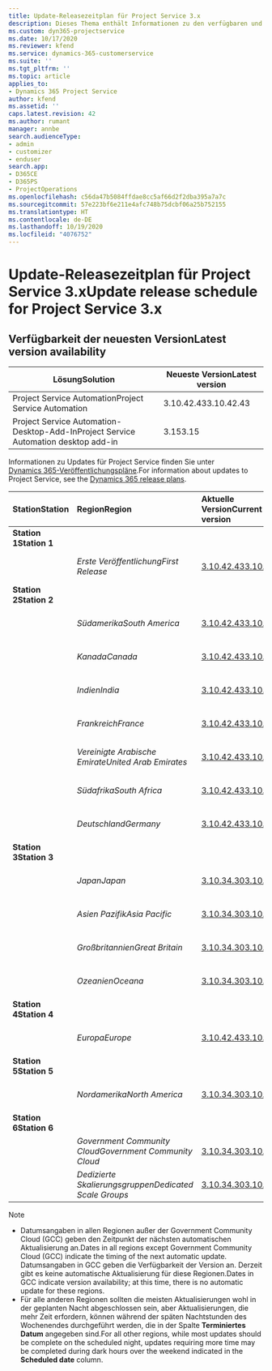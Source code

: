 ```yaml
---
title: Update-Releasezeitplan für Project Service 3.x
description: Dieses Thema enthält Informationen zu den verfügbaren und kommenden Versionen von Dynamics 365 Project Service Automation.
ms.custom: dyn365-projectservice
ms.date: 10/17/2020
ms.reviewer: kfend
ms.service: dynamics-365-customerservice
ms.suite: ''
ms.tgt_pltfrm: ''
ms.topic: article
applies_to:
- Dynamics 365 Project Service
author: kfend
ms.assetid: ''
caps.latest.revision: 42
ms.author: rumant
manager: annbe
search.audienceType:
- admin
- customizer
- enduser
search.app:
- D365CE
- D365PS
- ProjectOperations
ms.openlocfilehash: c56da47b5084ffdae8cc5af66d2f2dba395a7a7c
ms.sourcegitcommit: 57e223bf6e211e4afc748b75dcbf06a25b752155
ms.translationtype: HT
ms.contentlocale: de-DE
ms.lasthandoff: 10/19/2020
ms.locfileid: "4076752"
---
```

# <a name="update-release-schedule-for-project-service-3x"></a><span data-ttu-id="7e120-103">Update-Releasezeitplan für Project Service 3.x</span><span class="sxs-lookup"><span data-stu-id="7e120-103">Update release schedule for Project Service 3.x</span></span>

## <a name="latest-version-availability"></a><span data-ttu-id="7e120-104">Verfügbarkeit der neuesten Version</span><span class="sxs-lookup"><span data-stu-id="7e120-104">Latest version availability</span></span>

| <span data-ttu-id="7e120-105">Lösung</span><span class="sxs-lookup"><span data-stu-id="7e120-105">Solution</span></span>  | <span data-ttu-id="7e120-106">Neueste Version</span><span class="sxs-lookup"><span data-stu-id="7e120-106">Latest version</span></span> |
|-------|----|
| <span data-ttu-id="7e120-107">Project Service Automation</span><span class="sxs-lookup"><span data-stu-id="7e120-107">Project Service Automation</span></span>    |  <span data-ttu-id="7e120-108">3.10.42.43</span><span class="sxs-lookup"><span data-stu-id="7e120-108">3.10.42.43</span></span>  |
| <span data-ttu-id="7e120-109">Project Service Automation-Desktop-Add-In</span><span class="sxs-lookup"><span data-stu-id="7e120-109">Project Service Automation desktop add-in</span></span>                | <span data-ttu-id="7e120-110">3.15</span><span class="sxs-lookup"><span data-stu-id="7e120-110">3.15</span></span>          |

<span data-ttu-id="7e120-111">Informationen zu Updates für Project Service finden Sie unter [Dynamics 365-Veröffentlichungspläne](https://docs.microsoft.com/dynamics365/release-plans/).</span><span class="sxs-lookup"><span data-stu-id="7e120-111">For information about updates to Project Service, see the [Dynamics 365 release plans](https://docs.microsoft.com/dynamics365/release-plans/).</span></span> 

| <span data-ttu-id="7e120-112">Station</span><span class="sxs-lookup"><span data-stu-id="7e120-112">Station</span></span>  | <span data-ttu-id="7e120-113">Region</span><span class="sxs-lookup"><span data-stu-id="7e120-113">Region</span></span> | <span data-ttu-id="7e120-114">Aktuelle Version</span><span class="sxs-lookup"><span data-stu-id="7e120-114">Current version</span></span> | <span data-ttu-id="7e120-115">Nächste Version</span><span class="sxs-lookup"><span data-stu-id="7e120-115">Next version</span></span> |  <span data-ttu-id="7e120-116">Geplantes Datum</span><span class="sxs-lookup"><span data-stu-id="7e120-116">Scheduled date</span></span>
| :---   | :---   | :---   | :---   |:---   |         
|<span data-ttu-id="7e120-117"><strong>Station 1</strong></span><span class="sxs-lookup"><span data-stu-id="7e120-117"><strong>Station 1</strong></span></span> | |  |  | |
| | <span data-ttu-id="7e120-118"><i>Erste Veröffentlichung</i></span><span class="sxs-lookup"><span data-stu-id="7e120-118"><i>First Release</i></span></span> | [<span data-ttu-id="7e120-119">3.10.42.43</span><span class="sxs-lookup"><span data-stu-id="7e120-119">3.10.42.43</span></span>](whats-new-ur-24.md) | <span data-ttu-id="7e120-120">TBD</span><span class="sxs-lookup"><span data-stu-id="7e120-120">TBD</span></span> | <span data-ttu-id="7e120-121">23. Oktober 2020</span><span class="sxs-lookup"><span data-stu-id="7e120-121">October 23, 2020</span></span>
|<span data-ttu-id="7e120-122"><strong>Station 2</strong></span><span class="sxs-lookup"><span data-stu-id="7e120-122"><strong>Station 2</strong></span></span> | |  |  | |
| | <span data-ttu-id="7e120-123"><i>Südamerika</i></span><span class="sxs-lookup"><span data-stu-id="7e120-123"><i>South America</i></span></span> | [<span data-ttu-id="7e120-124">3.10.42.43</span><span class="sxs-lookup"><span data-stu-id="7e120-124">3.10.42.43</span></span>](whats-new-ur-24.md) | <span data-ttu-id="7e120-125">TBD</span><span class="sxs-lookup"><span data-stu-id="7e120-125">TBD</span></span> | <span data-ttu-id="7e120-126">30. Oktober 2020</span><span class="sxs-lookup"><span data-stu-id="7e120-126">October 30, 2020</span></span>
| | <span data-ttu-id="7e120-127"><i>Kanada</i></span><span class="sxs-lookup"><span data-stu-id="7e120-127"><i>Canada</i></span></span> | [<span data-ttu-id="7e120-128">3.10.42.43</span><span class="sxs-lookup"><span data-stu-id="7e120-128">3.10.42.43</span></span>](whats-new-ur-24.md) | <span data-ttu-id="7e120-129">TBD</span><span class="sxs-lookup"><span data-stu-id="7e120-129">TBD</span></span> | <span data-ttu-id="7e120-130">30. Oktober 2020</span><span class="sxs-lookup"><span data-stu-id="7e120-130">October 30, 2020</span></span> 
| | <span data-ttu-id="7e120-131"><i>Indien</i></span><span class="sxs-lookup"><span data-stu-id="7e120-131"><i>India</i></span></span> | [<span data-ttu-id="7e120-132">3.10.42.43</span><span class="sxs-lookup"><span data-stu-id="7e120-132">3.10.42.43</span></span>](whats-new-ur-24.md) | <span data-ttu-id="7e120-133">TBD</span><span class="sxs-lookup"><span data-stu-id="7e120-133">TBD</span></span> | <span data-ttu-id="7e120-134">30. Oktober 2020</span><span class="sxs-lookup"><span data-stu-id="7e120-134">October 30, 2020</span></span>
| | <span data-ttu-id="7e120-135"><i>Frankreich</i></span><span class="sxs-lookup"><span data-stu-id="7e120-135"><i>France</i></span></span> | [<span data-ttu-id="7e120-136">3.10.42.43</span><span class="sxs-lookup"><span data-stu-id="7e120-136">3.10.42.43</span></span>](whats-new-ur-24.md) | <span data-ttu-id="7e120-137">TBD</span><span class="sxs-lookup"><span data-stu-id="7e120-137">TBD</span></span> | <span data-ttu-id="7e120-138">30. Oktober 2020</span><span class="sxs-lookup"><span data-stu-id="7e120-138">October 30, 2020</span></span>
| | <span data-ttu-id="7e120-139"><i>Vereinigte Arabische Emirate</i></span><span class="sxs-lookup"><span data-stu-id="7e120-139"><i>United Arab Emirates</i></span></span> | [<span data-ttu-id="7e120-140">3.10.42.43</span><span class="sxs-lookup"><span data-stu-id="7e120-140">3.10.42.43</span></span>](whats-new-ur-24.md) | <span data-ttu-id="7e120-141">TBD</span><span class="sxs-lookup"><span data-stu-id="7e120-141">TBD</span></span> | <span data-ttu-id="7e120-142">30. Oktober 2020</span><span class="sxs-lookup"><span data-stu-id="7e120-142">October 30, 2020</span></span>
| | <span data-ttu-id="7e120-143"><i>Südafrika</i></span><span class="sxs-lookup"><span data-stu-id="7e120-143"><i>South Africa</i></span></span> | [<span data-ttu-id="7e120-144">3.10.42.43</span><span class="sxs-lookup"><span data-stu-id="7e120-144">3.10.42.43</span></span>](whats-new-ur-24.md) | <span data-ttu-id="7e120-145">TBD</span><span class="sxs-lookup"><span data-stu-id="7e120-145">TBD</span></span> | <span data-ttu-id="7e120-146">30. Oktober 2020</span><span class="sxs-lookup"><span data-stu-id="7e120-146">October 30, 2020</span></span>
| | <span data-ttu-id="7e120-147"><i>Deutschland</i></span><span class="sxs-lookup"><span data-stu-id="7e120-147"><i>Germany</i></span></span> | [<span data-ttu-id="7e120-148">3.10.42.43</span><span class="sxs-lookup"><span data-stu-id="7e120-148">3.10.42.43</span></span>](whats-new-ur-24.md) | <span data-ttu-id="7e120-149">TBD</span><span class="sxs-lookup"><span data-stu-id="7e120-149">TBD</span></span> | <span data-ttu-id="7e120-150">30. Oktober 2020</span><span class="sxs-lookup"><span data-stu-id="7e120-150">October 30, 2020</span></span>
|<span data-ttu-id="7e120-151"><strong>Station 3</strong></span><span class="sxs-lookup"><span data-stu-id="7e120-151"><strong>Station 3</strong></span></span> | |  |  | |
| | <span data-ttu-id="7e120-152"><i>Japan</i></span><span class="sxs-lookup"><span data-stu-id="7e120-152"><i>Japan</i></span></span> |[<span data-ttu-id="7e120-153">3.10.34.30</span><span class="sxs-lookup"><span data-stu-id="7e120-153">3.10.34.30</span></span>](whats-new-ur-23.md) | [<span data-ttu-id="7e120-154">3.10.42.43</span><span class="sxs-lookup"><span data-stu-id="7e120-154">3.10.42.43</span></span>](whats-new-ur-24.md) | <span data-ttu-id="7e120-155">9. Oktober 2020</span><span class="sxs-lookup"><span data-stu-id="7e120-155">October 9, 2020</span></span> 
| | <span data-ttu-id="7e120-156"><i>Asien Pazifik</i></span><span class="sxs-lookup"><span data-stu-id="7e120-156"><i>Asia Pacific</i></span></span> |[<span data-ttu-id="7e120-157">3.10.34.30</span><span class="sxs-lookup"><span data-stu-id="7e120-157">3.10.34.30</span></span>](whats-new-ur-23.md) | [<span data-ttu-id="7e120-158">3.10.42.43</span><span class="sxs-lookup"><span data-stu-id="7e120-158">3.10.42.43</span></span>](whats-new-ur-24.md) | <span data-ttu-id="7e120-159">9. Oktober 2020</span><span class="sxs-lookup"><span data-stu-id="7e120-159">October 9, 2020</span></span>
| | <span data-ttu-id="7e120-160"><i>Großbritannien</i></span><span class="sxs-lookup"><span data-stu-id="7e120-160"><i>Great Britain</i></span></span> |[<span data-ttu-id="7e120-161">3.10.34.30</span><span class="sxs-lookup"><span data-stu-id="7e120-161">3.10.34.30</span></span>](whats-new-ur-23.md) | [<span data-ttu-id="7e120-162">3.10.42.43</span><span class="sxs-lookup"><span data-stu-id="7e120-162">3.10.42.43</span></span>](whats-new-ur-24.md) | <span data-ttu-id="7e120-163">9. Oktober 2020</span><span class="sxs-lookup"><span data-stu-id="7e120-163">October 9, 2020</span></span>
| | <span data-ttu-id="7e120-164"><i>Ozeanien</i></span><span class="sxs-lookup"><span data-stu-id="7e120-164"><i>Oceana</i></span></span> |[<span data-ttu-id="7e120-165">3.10.34.30</span><span class="sxs-lookup"><span data-stu-id="7e120-165">3.10.34.30</span></span>](whats-new-ur-23.md) | [<span data-ttu-id="7e120-166">3.10.42.43</span><span class="sxs-lookup"><span data-stu-id="7e120-166">3.10.42.43</span></span>](whats-new-ur-24.md) | <span data-ttu-id="7e120-167">9. Oktober 2020</span><span class="sxs-lookup"><span data-stu-id="7e120-167">October 9, 2020</span></span>
|<span data-ttu-id="7e120-168"><strong>Station 4</strong></span><span class="sxs-lookup"><span data-stu-id="7e120-168"><strong>Station 4</strong></span></span> | |  |  | |
| | <span data-ttu-id="7e120-169"><i>Europa</i></span><span class="sxs-lookup"><span data-stu-id="7e120-169"><i>Europe</i></span></span> |[<span data-ttu-id="7e120-170">3.10.42.43</span><span class="sxs-lookup"><span data-stu-id="7e120-170">3.10.42.43</span></span>](whats-new-ur-24.md) | <span data-ttu-id="7e120-171">TBD</span><span class="sxs-lookup"><span data-stu-id="7e120-171">TBD</span></span> | <span data-ttu-id="7e120-172">13. November 2020</span><span class="sxs-lookup"><span data-stu-id="7e120-172">November 13, 2020</span></span>
|<span data-ttu-id="7e120-173"><strong>Station 5</strong></span><span class="sxs-lookup"><span data-stu-id="7e120-173"><strong>Station 5</strong></span></span> | |  |  | |
| | <span data-ttu-id="7e120-174"><i>Nordamerika</i></span><span class="sxs-lookup"><span data-stu-id="7e120-174"><i>North America</i></span></span> |[<span data-ttu-id="7e120-175">3.10.34.30</span><span class="sxs-lookup"><span data-stu-id="7e120-175">3.10.34.30</span></span>](whats-new-ur-23.md) | [<span data-ttu-id="7e120-176">3.10.42.43</span><span class="sxs-lookup"><span data-stu-id="7e120-176">3.10.42.43</span></span>](whats-new-ur-24.md) | <span data-ttu-id="7e120-177">23. Oktober 2020</span><span class="sxs-lookup"><span data-stu-id="7e120-177">October 23, 2020</span></span>
|<span data-ttu-id="7e120-178"><strong>Station 6</strong></span><span class="sxs-lookup"><span data-stu-id="7e120-178"><strong>Station 6</strong></span></span> | |  |  | |
| | <span data-ttu-id="7e120-179"><i>Government Community Cloud</i></span><span class="sxs-lookup"><span data-stu-id="7e120-179"><i>Government Community Cloud</i></span></span> |[<span data-ttu-id="7e120-180">3.10.34.30</span><span class="sxs-lookup"><span data-stu-id="7e120-180">3.10.34.30</span></span>](whats-new-ur-23.md) | [<span data-ttu-id="7e120-181">3.10.42.43</span><span class="sxs-lookup"><span data-stu-id="7e120-181">3.10.42.43</span></span>](whats-new-ur-24.md) | <span data-ttu-id="7e120-182">30. Oktober 2020</span><span class="sxs-lookup"><span data-stu-id="7e120-182">October 30, 2020</span></span>
| | <span data-ttu-id="7e120-183"><i>Dedizierte Skalierungsgruppen</i></span><span class="sxs-lookup"><span data-stu-id="7e120-183"><i>Dedicated Scale Groups</i></span></span> |[<span data-ttu-id="7e120-184">3.10.34.30</span><span class="sxs-lookup"><span data-stu-id="7e120-184">3.10.34.30</span></span>](whats-new-ur-23.md) | [<span data-ttu-id="7e120-185">3.10.42.43</span><span class="sxs-lookup"><span data-stu-id="7e120-185">3.10.42.43</span></span>](whats-new-ur-24.md) | <span data-ttu-id="7e120-186">30. Oktober 2020</span><span class="sxs-lookup"><span data-stu-id="7e120-186">October 30, 2020</span></span>

>[!Note]
> - <span data-ttu-id="7e120-187">Datumsangaben in allen Regionen außer der Government Community Cloud (GCC) geben den Zeitpunkt der nächsten automatischen Aktualisierung an.</span><span class="sxs-lookup"><span data-stu-id="7e120-187">Dates in all regions except Government Community Cloud (GCC) indicate the timing of the next automatic update.</span></span> <span data-ttu-id="7e120-188">Datumsangaben in GCC geben die Verfügbarkeit der Version an. Derzeit gibt es keine automatische Aktualisierung für diese Regionen.</span><span class="sxs-lookup"><span data-stu-id="7e120-188">Dates in GCC indicate version availability; at this time, there is no automatic update for these regions.</span></span>
> - <span data-ttu-id="7e120-189">Für alle anderen Regionen sollten die meisten Aktualisierungen wohl in der geplanten Nacht abgeschlossen sein, aber Aktualisierungen, die mehr Zeit erfordern, können während der späten Nachtstunden des Wochenendes durchgeführt werden, die in der Spalte **Terminiertes Datum** angegeben sind.</span><span class="sxs-lookup"><span data-stu-id="7e120-189">For all other regions, while most updates should be complete on the scheduled night, updates requiring more time may be completed during dark hours over the weekend indicated in the **Scheduled date** column.</span></span>
